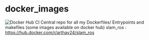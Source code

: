 # docker_images
![Docker Hub CI](https://github.com/Arthav24/docker_images/actions/workflows/docker-push.yml/badge.svg)
Central repo for all my Dockerfiles/ Entrypoints and makefiles (some images available on docker hub)
slam_ros : https://hub.docker.com/r/arthav24/slam_ros